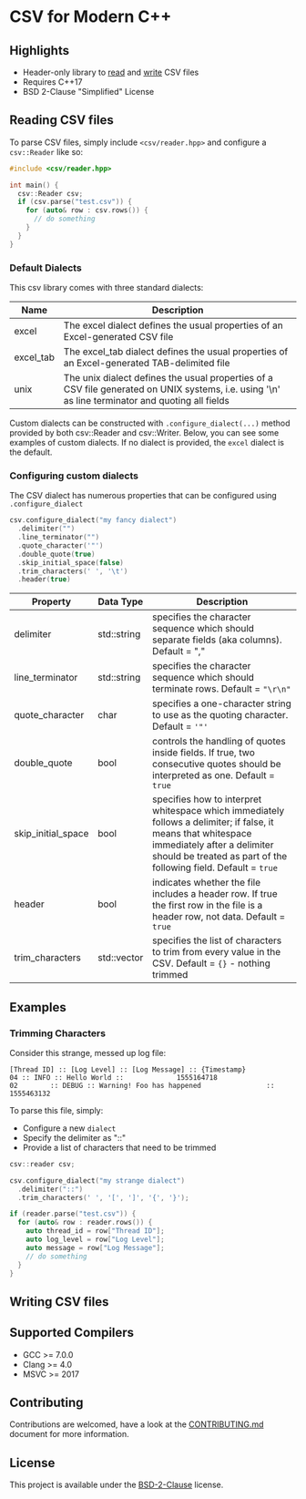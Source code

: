 # CSV for Modern C++

## Highlights

* Header-only library to [read](#reading-csv-files) and [write](#writing-csv-files) CSV files
* Requires C++17
* BSD 2-Clause "Simplified" License

## Reading CSV files

To parse CSV files, simply include ```<csv/reader.hpp>``` and configure a ```csv::Reader``` like so:

```cpp
#include <csv/reader.hpp>

int main() {
  csv::Reader csv;
  if (csv.parse("test.csv")) {
    for (auto& row : csv.rows()) {
      // do something
    }
  }
}
```

### Default Dialects

This csv library comes with three standard dialects:

| Name | Description |
|-----------|---------------------------------------------------------------------------------------------------------------------------------------------------|
| excel | The excel dialect defines the usual properties of an Excel-generated CSV file |
| excel_tab | The excel_tab dialect defines the usual properties of an Excel-generated TAB-delimited file |
| unix | The unix dialect defines the usual properties of a CSV file generated on UNIX systems, i.e. using  '\n' as line terminator and quoting all fields |

Custom dialects can be constructed with ```.configure_dialect(...)``` method provided by both csv::Reader and csv::Writer. Below, you can see some examples of custom dialects. If no dialect is provided, the ```excel``` dialect is the default. 

### Configuring custom dialects

The CSV dialect has numerous properties that can be configured using ```.configure_dialect```

```cpp
csv.configure_dialect("my fancy dialect")
  .delimiter("")
  .line_terminator("")
  .quote_character('"')
  .double_quote(true)
  .skip_initial_space(false)
  .trim_characters(' ', '\t')
  .header(true)
```

| Property | Data Type | Description |
|--------------------|-------------------|----------------------------------------------------------------------------------------------------------------------------------------------------------------------------------------------------------------------|
| delimiter | std::string | specifies the character sequence which should separate fields (aka columns). Default = "," |
| line_terminator | std::string | specifies the character sequence which should terminate rows. Default = ```"\r\n"``` |
| quote_character | char | specifies a one-character string to use as the quoting character. Default = ```'"'``` |
| double_quote | bool | controls the handling of quotes inside fields. If true, two consecutive quotes should be interpreted as one. Default = ```true``` |
| skip_initial_space | bool | specifies how to interpret whitespace which immediately follows a delimiter; if false, it means that whitespace immediately after a delimiter should be treated as part of the following field. Default = ```true``` |
| header | bool | indicates whether the file includes a header row. If true the first row in the file is a header row, not data. Default = ```true``` |
| trim_characters | std::vector<char> | specifies the list of characters to trim from every value in the CSV. Default = ```{}``` - nothing trimmed |

## Examples

### Trimming Characters

Consider this strange, messed up log file: 

```csv
[Thread ID] :: [Log Level] :: [Log Message] :: {Timestamp}
04 :: INFO :: Hello World ::             1555164718
02        :: DEBUG :: Warning! Foo has happened                :: 1555463132
```

To parse this file, simply:
* Configure a new ```dialect```
* Specify the delimiter as "::"
* Provide a list of characters that need to be trimmed

```cpp
csv::reader csv;

csv.configure_dialect("my strange dialect")
  .delimiter("::")
  .trim_characters(' ', '[', ']', '{', '}');   

if (reader.parse("test.csv")) {
  for (auto& row : reader.rows()) {
    auto thread_id = row["Thread ID"];
    auto log_level = row["Log Level"];
    auto message = row["Log Message"];
    // do something
  }
}
```

## Writing CSV files

## Supported Compilers
* GCC >= 7.0.0
* Clang >= 4.0
* MSVC >= 2017

## Contributing
Contributions are welcomed, have a look at the [CONTRIBUTING.md](CONTRIBUTING.md) document for more information.

## License
This project is available under the [BSD-2-Clause](https://opensource.org/licenses/BSD-2-Clause) license.
